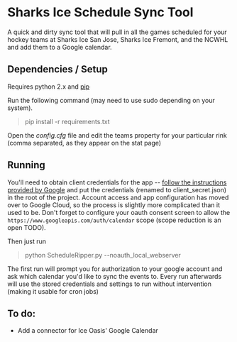 # Sharks Ice Schedule Sync Tool

A quick and dirty sync tool that will pull in all the games scheduled for your hockey teams at Sharks Ice San Jose,
Sharks Ice Fremont, and the NCWHL and add them to a Google calendar.

## Dependencies / Setup

Requires python 2.x and [pip](https://pypi.python.org/pypi/pip)

Run the following command (may need to use sudo depending on your system).
> pip install -r requirements.txt

Open the _config.cfg_ file and edit the teams property for your particular rink (comma separated, as they appear on the stat page)

## Running

You'll need to obtain client credentials for the app -- [follow the instructions provided by Google](https://github.com/googleapis/google-api-python-client/blob/master/docs/oauth-installed.md#creating-application-credentials)
and put the credentials (renamed to client_secret.json) in the root of the project.  Account access and app configuration has moved over to Google Cloud, so the process is slightly more complicated than it used to be.  Don't forget to configure your oauth consent screen to allow the `https://www.googleapis.com/auth/calendar` scope (scope reduction is an open TODO).

Then just run
> python ScheduleRipper.py --noauth_local_webserver

The first run will prompt you for authorization to your google account and ask which calendar you'd like to sync the
events to.  Every run afterwards will use the stored credentials and settings to run without intervention (making it
usable for cron jobs)

## To do:

- Add a connector for Ice Oasis' Google Calendar
